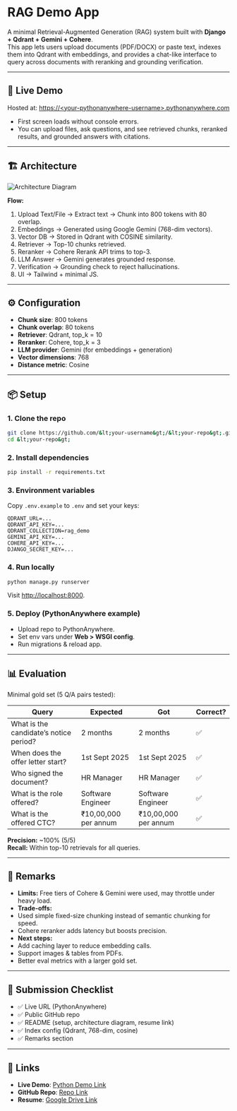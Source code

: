 # RAG Demo App

A minimal Retrieval-Augmented Generation (RAG) system built with **Django + Qdrant + Gemini + Cohere**.  
This app lets users upload documents (PDF/DOCX) or paste text, indexes them into Qdrant with embeddings, and provides a chat-like interface to query across documents with reranking and grounding verification.

---

## 🚀 Live Demo

Hosted at: [https://&lt;your-pythonanywhere-username&gt;.pythonanywhere.com](https://&lt;your-pythonanywhere-username&gt;.pythonanywhere.com)

- First screen loads without console errors.  
- You can upload files, ask questions, and see retrieved chunks, reranked results, and grounded answers with citations.

---

## 🏗️ Architecture

![Architecture Diagram](docs/architecture.png)

**Flow:**

1. Upload Text/File → Extract text → Chunk into 800 tokens with 80 overlap.
2. Embeddings → Generated using Google Gemini (768-dim vectors).  
3. Vector DB → Stored in Qdrant with COSINE similarity.  
4. Retriever → Top-10 chunks retrieved.  
5. Reranker → Cohere Rerank API trims to top-3.  
6. LLM Answer → Gemini generates grounded response.  
7. Verification → Grounding check to reject hallucinations.  
8. UI → Tailwind + minimal JS.

---

## ⚙️ Configuration

- **Chunk size**: 800 tokens  
- **Chunk overlap**: 80 tokens  
- **Retriever**: Qdrant, top_k = 10  
- **Reranker**: Cohere, top_k = 3  
- **LLM provider**: Gemini (for embeddings + generation)  
- **Vector dimensions**: 768  
- **Distance metric**: Cosine  

---

## 📦 Setup

### 1. Clone the repo

```bash
git clone https://github.com/&lt;your-username&gt;/&lt;your-repo&gt;.git
cd &lt;your-repo&gt;
```

### 2. Install dependencies

```bash
pip install -r requirements.txt
```

### 3. Environment variables

Copy `.env.example` to `.env` and set your keys:

```env
QDRANT_URL=...
QDRANT_API_KEY=...
QDRANT_COLLECTION=rag_demo
GEMINI_API_KEY=...
COHERE_API_KEY=...
DJANGO_SECRET_KEY=...
```

### 4. Run locally

```bash
python manage.py runserver
```

Visit [http://localhost:8000](http://localhost:8000).

### 5. Deploy (PythonAnywhere example)

- Upload repo to PythonAnywhere.
- Set env vars under **Web &gt; WSGI config**.
- Run migrations & reload app.

---

## 📊 Evaluation

Minimal gold set (5 Q/A pairs tested):

| Query                                  | Expected             | Got                  | Correct? |
| -------------------------------------- | -------------------- | -------------------- | -------- |
| What is the candidate’s notice period? | 2 months             | 2 months             | ✅        |
| When does the offer letter start?      | 1st Sept 2025        | 1st Sept 2025        | ✅        |
| Who signed the document?               | HR Manager           | HR Manager           | ✅        |
| What is the role offered?              | Software Engineer    | Software Engineer    | ✅        |
| What is the offered CTC?               | ₹10,00,000 per annum | ₹10,00,000 per annum | ✅        |

**Precision:** ~100% (5/5)  
**Recall:** Within top-10 retrievals for all queries.

---

## 📝 Remarks

- **Limits:** Free tiers of Cohere & Gemini were used, may throttle under heavy load.
- **Trade-offs:**
- Used simple fixed-size chunking instead of semantic chunking for speed.
- Cohere reranker adds latency but boosts precision.
- **Next steps:**
- Add caching layer to reduce embedding calls.
- Support images & tables from PDFs.
- Better eval metrics with a larger gold set.

---

## 📄 Submission Checklist

- ✅ Live URL (PythonAnywhere)
- ✅ Public GitHub repo
- ✅ README (setup, architecture diagram, resume link)
- ✅ Index config (Qdrant, 768-dim, cosine)
- ✅ Remarks section

---

## 📎 Links

- **Live Demo**: [Python Demo Link](sparshsahu.pythonanywhere.com)
- **GitHub Repo**: [Repo Link](https://github.com/Sparshcodies/RAG_Retriever.git)
- **Resume**: [Google Drive Link](https://drive.google.com/file/d/1mPGwlS4fyLZ_zW5LePxdP9hEo3SaRsYc/view?usp=sharing)
